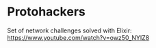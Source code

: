 # Protohackers

Set of network challenges solved with Elixir: https://www.youtube.com/watch?v=owz50_NYIZ8

